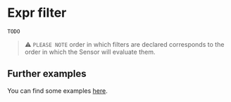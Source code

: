 # Expr filter

`TODO`

> ⚠️ `PLEASE NOTE` order in which filters are declared corresponds to the order in which the Sensor will evaluate them.

## Further examples

You can find some examples [here](https://github.com/argoproj/argo-events/tree/master/examples/sensors).
